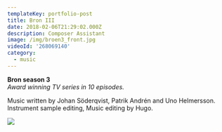 ```yaml
---
templateKey: portfolio-post
title: Bron III
date: 2018-02-06T21:29:02.000Z
description: Composer Assistant
image: /img/broen3_front.jpg
videoId: '268069140'
category:
  - music
---
```

**Bron season 3** \
_Award winning TV series in 10 episodes._

Music written by Johan Söderqvist, Patrik Andrén and Uno Helmersson.\
Instrument sample editing, Music editing by Hugo.

![](/img/svt.png)

